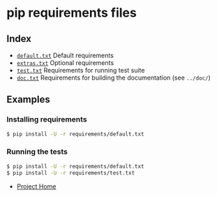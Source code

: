 # pip requirements files

## Index

- [`default.txt`](default.txt)
  Default requirements
- [`extras.txt`](extras.txt)
  Optional requirements
- [`test.txt`](test.txt)
  Requirements for running test suite
- [`doc.txt`](doc.txt)
  Requirements for building the documentation (see `../doc/`)

## Examples

### Installing requirements

```bash
$ pip install -U -r requirements/default.txt
```

### Running the tests

```bash
$ pip install -U -r requirements/default.txt
$ pip install -U -r requirements/test.txt
```

* [Project Home](../README.md)